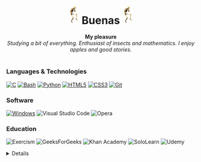 <h1 align="center"><img src="calaca.gif" width="28px" alt="d">  Buenas  <img src="calaca.gif" width="28px" alt="👋"></h1>

<p align="center">
    <b>My pleasure</b><br>
    <i>
        Studying a bit of everything. Enthusiast of insects and mathematics. I enjoy apples and good stories.<br>
    </i><br>
</p>

### Languages & Technologies
[![C](https://img.shields.io/badge/c-black.svg?style=for-the-badge&logo=c&logoColor=FC618D)](https://github.com/Toutl)
[![Bash](https://img.shields.io/badge/bash-black.svg?style=for-the-badge&logo=gnu-bash&logoColor=7BD88F)](https://github.com/Toutl)
[![Python](https://img.shields.io/badge/python-black.svg?style=for-the-badge&logo=python&logoColor=7BD88F)](https://github.com/Toutl)
[![HTML5](https://img.shields.io/badge/html-black.svg?style=for-the-badge&logo=html5&logoColor=FD9353)](https://github.com/Toutl)
[![CSS3](https://img.shields.io/badge/css-black.svg?style=for-the-badge&logo=css3&logoColor=FD9353)](https://github.com/Toutl)
[![Git](https://img.shields.io/badge/git-black.svg?style=for-the-badge&logo=git&logoColor=FD9353)](https://github.com/Toutl)

### Software
[![Windows](https://img.shields.io/badge/Windows-black?style=for-the-badge&logo=Windows%2011)](https://github.com/Toutl)
![Visual Studio Code](https://img.shields.io/badge/VS%20Code-black.svg?style=for-the-badge&logo=visual-studio-code&logoColor=0078d7)
![Opera](https://img.shields.io/badge/Opera-black?style=for-the-badge&logo=Opera&logoColor=FF1B2D)


### Education

![Exercism](https://img.shields.io/badge/Exercism-black?style=for-the-badge&logo=exercism&logoColor=009CAB)
![GeeksForGeeks](https://img.shields.io/badge/GeeksforGeeks-black?style=for-the-badge&logo=geeksforgeeks&logoColor=35914c)
![Khan Academy](https://img.shields.io/badge/Khan%20Academy-black.svg?style=for-the-badge&logo=KhanAcademy&logoColor=2314BF96)
![SoloLearn](https://img.shields.io/badge/Sololearn-black?style=for-the-badge&logo=Sololearn&logoColor=lightgrey)
![Udemy](https://img.shields.io/badge/Udemy-black?style=for-the-badge&logo=Udemy&logoColor=A435F0)


<details>
    <p align="center">
        <a href="https://github.com/Toutl">
            <img src="http://github-profile-summary-cards.vercel.app/api/cards/profile-details?username=Toutl&theme=monokai" />
        </a>
        <br>
        <a href="https://github.com/Toutl">
            <img src="https://github-readme-streak-stats.herokuapp.com/?user=Toutl&hide_border=true&theme=monokai" />
        </a>
        <br>
        <a href="https://github.com/Toutl">
            <img src="https://github-readme-stats.vercel.app/api/top-langs/?username=Toutl&hide_border=true&theme=monokai" />
        </a>
    </p>
    
<p align="center">
    <a href="https://github.com/Toutl">
        <img src="https://komarev.com/ghpvc/?username=Toutl&color=8A3882&style=for-the-badge&label=Views" />
    </a>
</p>
</details>

